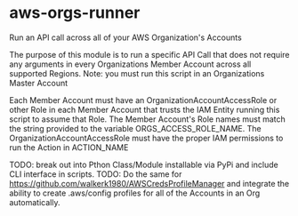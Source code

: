 # aws-orgs-runner
Run an API call across all of your AWS Organization's Accounts

 The purpose of this module is to run a specific API Call
 that does not require any arguments in every Organizations
 Member Account across all supported Regions.
 Note: you must run this script in an Organizations Master Account

 Each Member Account must have an OrganizationAccountAccessRole
 or other Role in each Member Account that trusts the IAM Entity running this script
 to assume that Role. The Member Account's Role names must match the string
 provided to the variable ORGS_ACCESS_ROLE_NAME. The OrganizationAccountAccessRole 
 must have the proper IAM permissions to run the Action in ACTION_NAME

 TODO: break out into Pthon Class/Module installable via PyPi
 and include CLI interface in scripts.
 TODO: Do the same for https://github.com/walkerk1980/AWSCredsProfileManager and integrate
 the ability to create .aws/config profiles for all of the Accounts in an Org automatically.
